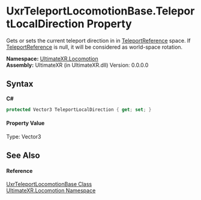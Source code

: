 # UxrTeleportLocomotionBase.TeleportLocalDirection Property 
 

Gets or sets the current teleport direction in in <a href="P_UltimateXR_Locomotion_UxrTeleportLocomotionBase_TeleportReference">TeleportReference</a> space. If <a href="P_UltimateXR_Locomotion_UxrTeleportLocomotionBase_TeleportReference">TeleportReference</a> is null, it will be considered as world-space rotation.

**Namespace:**&nbsp;<a href="N_UltimateXR_Locomotion">UltimateXR.Locomotion</a><br />**Assembly:**&nbsp;UltimateXR (in UltimateXR.dll) Version: 0.0.0.0

## Syntax

**C#**<br />
``` C#
protected Vector3 TeleportLocalDirection { get; set; }
```


#### Property Value
Type: Vector3

## See Also


#### Reference
<a href="T_UltimateXR_Locomotion_UxrTeleportLocomotionBase">UxrTeleportLocomotionBase Class</a><br /><a href="N_UltimateXR_Locomotion">UltimateXR.Locomotion Namespace</a><br />